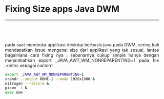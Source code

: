 # Fixing Size apps Java DWM
 ---
 &nbsp;
 ---
<p style="text-align: justify; letter-spacing: 0.002em;">
pada saat membuka applikasi desktop berbasis java pada DWM, sering kali mendapatkan issue mengenai size dari applikasi yang tak sesuai, lantas bagaimana cara fixing nya : sebanarnya cukup simple hanya dengan menambahkan export _JAVA_AWT_WM_NONREPARENTING=1 pada file .xinitrc
sebagai contoh1
</p>

```sh
export _JAVA_AWT_WM_NONREPARENTING=1
xrandr --output HDMI-1 --mode 1920x1080 &
nitrogen --restore &
picom -f &
exec dwm

```  

